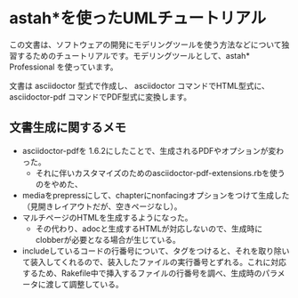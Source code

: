 # astah*を使ったUMLチュートリアル


この文書は、ソフトウェアの開発にモデリングツールを使う方法などについて独習するためのチュートリアルです。モデリングツールとして、astah* Professional を使っています。

文書は asciidoctor 型式で作成し、 asciidoctor コマンドでHTML型式に、 asciidoctor-pdf コマンドでPDF型式に変換します。

## 文書生成に関するメモ

* asciidoctor-pdfを 1.6.2にしたことで、生成されるPDFやオプションが変わった。
   -  それに伴いカスタマイズのためのasciidoctor-pdf-extensions.rbを使うのをやめた、
* mediaをprepressにして、chapterにnonfacingオプションをつけて生成した（見開きレイアウトだが、空きページなし）。
* マルチページのHTMLを生成するようになった。
   - その代わり、adocと生成するHTMLが対応しないので、生成時にclobberが必要となる場合が生じている。
* includeしているコードの行番号について、タグをつけると、それを取り除いて装入してくれるので、装入したファイルの実行番号とずれる。これに対応するため、Rakefile中で挿入するファイルの行番号を調べ、生成時のパラメータに渡して調整している。
